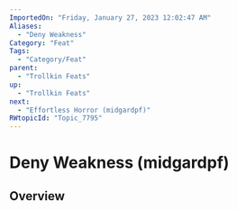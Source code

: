 ```yaml
---
ImportedOn: "Friday, January 27, 2023 12:02:47 AM"
Aliases:
  - "Deny Weakness"
Category: "Feat"
Tags:
  - "Category/Feat"
parent:
  - "Trollkin Feats"
up:
  - "Trollkin Feats"
next:
  - "Effortless Horror (midgardpf)"
RWtopicId: "Topic_7795"
---
```

# Deny Weakness (midgardpf)
## Overview
